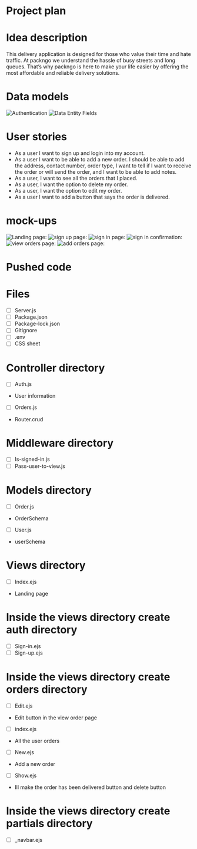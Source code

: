 # Project plan

# Idea description

This delivery application is designed for those who value their time and hate traffic. At packngo we understand the hassle of busy streets and long queues. That’s why packngo is here to make your life easier by offering the most affordable and reliable delivery solutions.


# Data models

<img src="/plan/8BAB0917-C78B-41E0-955D-F82B92A6F319.jpeg" alt="Authentication">

<img src="/plan/DD6E6F14-70B4-4D3D-BA57-2A04F62861E2.jpeg" alt="Data Entity Fields">

# User stories

- As a user I want to sign up and login into my account.
- As a user I want to be able to add a new order. I should be able to add the address, contact number, order type, I want to tell if I want to receive the order or will send the order, and I want to be able to add notes.
- As a user, I want to see all the orders that I placed.
- As a user, I want the option to delete my order. 
- As a user, I want the option to edit my order.
- As a user I want to add a button that says the order is delivered.

# mock-ups

<img src="/plan/AE97A6B6-0023-49CB-BEBB-48378BF9BA1D.jpeg" alt="Landing page:">

<img src="/plan/CE469C5F-188E-4053-AA93-199E7DD07D16.jpeg" alt="sign up page:">

<img src="/plan/8880BC43-CDE1-4D8E-B3AF-AE9771862353.jpeg" alt="sign in page:">

<img src="/plan/61D7F383-41E7-4DBD-9132-2D96FF5F9173.jpeg" alt="sign in  confirmation:">

<img src="/plan/548CF372-237D-4874-9ECF-F4A2D0A15E94.jpeg" alt="view orders page:">

<img src="/plan/B85ADFD8-13AB-472E-ACEA-7AD7D1EAB031.jpeg" alt="add orders page:">

# Pushed code

# Files
- [ ] Server.js
- [ ] Package.json
- [ ] Package-lock.json
- [ ] Gitignore
- [ ] .env
- [ ] CSS sheet
# Controller directory
- [ ] Auth.js
 * User information
- [ ] Orders.js
 * Router.crud
# Middleware directory
- [ ] Is-signed-in.js
- [ ] Pass-user-to-view.js
# Models directory 
- [ ] Order.js
* OrderSchema
- [ ] User.js
* userSchema
# Views directory 
- [ ] Index.ejs
* Landing page
# Inside the views directory create auth directory
- [ ] Sign-in.ejs
- [ ] Sign-up.ejs
# Inside the views directory create orders directory
- [ ] Edit.ejs
* Edit button in the view order page
- [ ] index.ejs
* All the user orders
- [ ] New.ejs
* Add a new order
- [ ] Show.ejs
* Ill make the order has been delivered button and delete button
# Inside the views directory create partials directory
- [ ] _navbar.ejs
